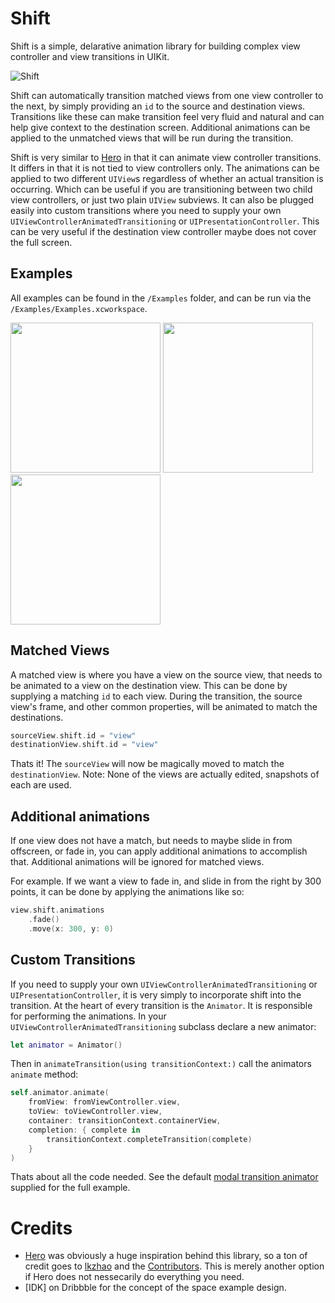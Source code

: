 # Shift

Shift is a simple, delarative animation library for building complex view controller and view transitions in UIKit.

![Shift](https://github.com/wickwirew/Shift/blob/master/Resources/Shift.png)

Shift can automatically transition matched views from one view controller to the next, by simply providing an `id` to the source and destination views. Transitions like these can make transition feel very fluid and natural and can help give context to the destination screen. Additional animations can be applied to the unmatched views that will be run during the transition.

Shift is very similar to [Hero](https://github.com/HeroTransitions/Hero) in that it can animate view controller transitions. It differs in that it is not tied to view controllers only. The animations can be applied to two different `UIView`s regardless of whether an actual transition is occurring. Which can be useful if you are transitioning between two child view controllers, or just two plain `UIView` subviews. It can also be plugged easily into custom transitions where you need to supply your own `UIViewControllerAnimatedTransitioning` or `UIPresentationController`. This can be very useful if the destination view controller maybe does not cover the full screen.

## Examples
All examples can be found in the `/Examples` folder, and can be run via the `/Examples/Examples.xcworkspace`.

<img src="https://github.com/wickwirew/Shift/blob/master/Resources/SpaceGif.gif" width="240"/> <img src="https://github.com/wickwirew/Shift/blob/master/Resources/MusicGif.gif" width="240"/> <img src="https://github.com/wickwirew/Shift/blob/master/Resources/MovieGif.gif" width="240"/>

## Matched Views
A matched view is where you have a view on the source view, that needs to be animated to a view on the destination view. This can be done by supplying a matching `id` to each view. During the transition, the source view's frame, and other common properties, will be animated to match the destinations.
```swift
sourceView.shift.id = "view"
destinationView.shift.id = "view"
```
Thats it! The `sourceView` will now be magically moved to match the `destinationView`.
Note: None of the views are actually edited, snapshots of each are used.

## Additional animations
If one view does not have a match, but needs to maybe slide in from offscreen, or fade in, you can apply additional animations to accomplish that.
Additional animations will be ignored for matched views.

For example. If we want a view to fade in, and slide in from the right by 300 points, it can be done by applying the animations like so:
```swift
view.shift.animations
    .fade()
    .move(x: 300, y: 0)
```

## Custom Transitions
If you need to supply your own `UIViewControllerAnimatedTransitioning` or `UIPresentationController`, it is very simply to incorporate shift into the transition.
At the heart of every transition is the `Animator`. It is responsible for performing the animations.
In your `UIViewControllerAnimatedTransitioning` subclass declare a new animator:
```swift
let animator = Animator()
```
Then in `animateTransition(using transitionContext:)` call the animators `animate` method:
```swift
self.animator.animate(
    fromView: fromViewController.view,
    toView: toViewController.view,
    container: transitionContext.containerView,
    completion: { complete in
        transitionContext.completeTransition(complete)
    }
)
```
Thats about all the code needed. See the default [modal transition animator](https://github.com/wickwirew/Shift/blob/8c4f806a776bcbcb3a729688ec77d79599e08e3b/Shift/Transitions/Modal/ModalTransitionPresenting.swift#L30) supplied for the full example.

# Credits
* [Hero](https://github.com/HeroTransitions/Hero) was obviously a huge inspiration behind this library, so a ton of credit goes to [lkzhao](https://github.com/lkzhao) and the [Contributors](https://github.com/HeroTransitions/Hero/graphs/contributors). This is merely another option if Hero does not nessecarily do everything you need.
* [IDK] on Dribbble for the concept of the space example design.
